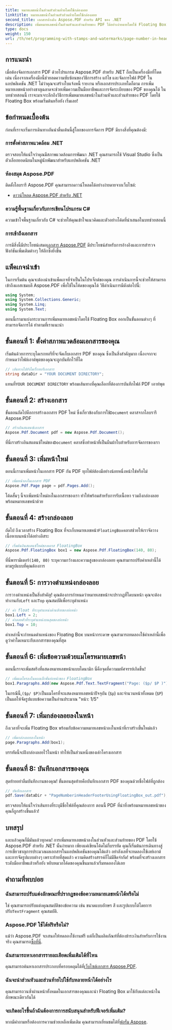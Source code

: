 ```yaml
---
title: หมายเลขหน้าในส่วนหัวส่วนท้ายโดยใช้กล่องลอย
linktitle: หมายเลขหน้าในส่วนหัวส่วนท้ายโดยใช้กล่องลอย
second_title: เอกสารอ้างอิง Aspose.PDF สำหรับ API ของ .NET
description: เพิ่มหมายเลขหน้าในส่วนหัวและส่วนท้ายของ PDF ได้อย่างง่ายดายโดยใช้ Floating Box พร้อมกับ Aspose.PDF สำหรับ .NET ในบทช่วยสอนทีละขั้นตอนนี้
type: docs
weight: 150
url: /th/net/programming-with-stamps-and-watermarks/page-number-in-header-footer-using-floating-box/
---
```

## การแนะนำ

เมื่อต้องจัดการเอกสาร PDF ด้วยโปรแกรม Aspose.PDF สำหรับ .NET ถือเป็นเครื่องมือที่โดดเด่น เนื่องจากเครื่องมือนี้ช่วยลดความซับซ้อนของวิธีการสร้าง แก้ไข และจัดการไฟล์ PDF ในแอปพลิเคชัน .NET ไม่ว่าคุณจะสร้างใบแจ้งหนี้ รายงาน หรือเอกสารประเภทใดก็ตาม การเพิ่มหมายเลขหน้าอย่างชาญฉลาดจะช่วยเพิ่มความเป็นมืออาชีพและการจัดระเบียบของ PDF ของคุณได้ ในบทช่วยสอนนี้ เราจะมาเจาะลึกถึงวิธีการเพิ่มหมายเลขหน้าในส่วนหัวและส่วนท้ายของ PDF โดยใช้ Floating Box พร้อมเริ่มต้นหรือยัง เริ่มเลย!

## ข้อกำหนดเบื้องต้น

ก่อนที่เราจะเริ่มการเดินทางอันน่าตื่นเต้นนี้สู่โลกของการจัดการ PDF มีบางสิ่งที่คุณต้องมี:

### การตั้งค่าสภาพแวดล้อม .NET
ตรวจสอบให้แน่ใจว่าคุณมีสภาพแวดล้อมการพัฒนา .NET คุณสามารถใช้ Visual Studio ซึ่งเป็นตัวเลือกยอดนิยมในหมู่นักพัฒนาสำหรับแอปพลิเคชัน .NET

### ห้องสมุด Aspose.PDF
ติดตั้งไลบรารี Aspose.PDF คุณสามารถดาวน์โหลดได้อย่างง่ายดายจากเว็บไซต์:

- [ดาวน์โหลด Aspose.PDF สำหรับ .NET](https://releases.aspose.com/pdf/net/)

### ความรู้พื้นฐานเกี่ยวกับการเขียนโปรแกรม C#
ความเข้าใจพื้นฐานเกี่ยวกับ C# จะช่วยให้คุณเข้าใจแนวคิดและตัวอย่างโค้ดที่นำเสนอในบทช่วยสอนนี้

### การเข้าถึงเอกสาร
 การมีสิ่งนี้มีประโยชน์เสมอ[เอกสาร Aspose.PDF](https://reference.aspose.com/pdf/net/) มีประโยชน์สำหรับการอ้างอิงและการสำรวจฟังก์ชันเพิ่มเติมต่างๆ ให้ลึกซึ้งยิ่งขึ้น

## แพ็คเกจนำเข้า

ในการเริ่มต้น คุณจะต้องนำเข้าแพ็คเกจที่จำเป็นในโปรเจ็กต์ของคุณ การดำเนินการนี้จะช่วยให้สามารถเข้าถึงแอสเซมบลี Aspose.PDF เพื่อใช้ในโค้ดของคุณได้ วิธีดำเนินการมีดังต่อไปนี้:

```csharp
using System;
using System.Collections.Generic;
using System.Linq;
using System.Text;
```

ตอนนี้เรามาแบ่งกระบวนการเพิ่มหมายเลขหน้าโดยใช้ Floating Box ออกเป็นขั้นตอนต่างๆ ที่สามารถจัดการได้ ทำตามที่เราแนะนำ

## ขั้นตอนที่ 1: ตั้งค่าสภาพแวดล้อมเอกสารของคุณ

เริ่มต้นด้วยการระบุไดเรกทอรีที่จะจัดเก็บเอกสาร PDF ของคุณ ซึ่งเป็นสิ่งสำคัญมาก เนื่องจากจะกำหนดว่าไฟล์เอาต์พุตของคุณจะถูกบันทึกไว้ที่ใด

```csharp
// เส้นทางไปยังไดเร็กทอรีเอกสาร
string dataDir = "YOUR DOCUMENT DIRECTORY";
```

 แทนที่`YOUR DOCUMENT DIRECTORY` พร้อมเส้นทางที่คุณเลือกที่ต้องการบันทึกไฟล์ PDF เอาท์พุต

## ขั้นตอนที่ 2: สร้างเอกสาร

 ขั้นตอนถัดไปคือการสร้างเอกสาร PDF ใหม่ ซึ่งเกี่ยวข้องกับการใช้`Document` คลาสจากไลบรารี Aspose.PDF

```csharp
// สร้างอินสแตนซ์เอกสาร
Aspose.Pdf.Document pdf = new Aspose.Pdf.Document();
```
 ที่นี่เราสร้างอินสแตนซ์ใหม่ของ`Document` คลาสซึ่งทำหน้าที่เป็นผืนผ้าใบสำหรับการจัดการของเรา

## ขั้นตอนที่ 3: เพิ่มหน้าใหม่

ตอนนี้เรามาเพิ่มหน้าในเอกสาร PDF กัน PDF ทุกไฟล์ต้องมีอย่างน้อยหนึ่งหน้าใช่หรือไม่

```csharp
// เพิ่มหน้าลงในเอกสาร PDF
Aspose.Pdf.Page page = pdf.Pages.Add();
```
โค้ดสั้นๆ นี้จะเพิ่มหน้าใหม่ลงในเอกสารของเรา ทำให้พร้อมสำหรับการรับเนื้อหา รวมถึงกล่องลอยพร้อมหมายเลขหน้าด้วย

## ขั้นตอนที่ 4: สร้างกล่องลอย

 ถัดไป ถึงเวลาสร้าง Floating Box ที่จะเก็บหมายเลขหน้า`FloatingBox`คลาสช่วยให้เราจัดวางเนื้อหาบนหน้าได้อย่างอิสระ

```csharp
// เริ่มต้นอินสแตนซ์ใหม่ของคลาส FloatingBox
Aspose.Pdf.FloatingBox box1 = new Aspose.Pdf.FloatingBox(140, 80);
```
 ที่นี่พารามิเตอร์`(140, 80)` ระบุความกว้างและความสูงของกล่องลอย คุณสามารถปรับค่าเหล่านี้ได้ตามรูปแบบที่คุณต้องการ

## ขั้นตอนที่ 5: การวางตำแหน่งกล่องลอย

 การวางตำแหน่งเป็นสิ่งสำคัญ! คุณต้องการกำหนดว่าหมายเลขหน้าจะปรากฏที่ใดบนหน้า คุณจะต้องทำงานกับ`Left` และ`Top` คุณสมบัติเพื่อระบุตำแหน่ง

```csharp
// ค่า float ที่ระบุตำแหน่งด้านซ้ายของย่อหน้า
box1.Left = 2;
// ค่าลอยตัวที่ระบุตำแหน่งบนสุดของย่อหน้า
box1.Top = 10;
```
ค่าเหล่านี้จะกำหนดตำแหน่งของ Floating Box บนหน้ากระดาษ คุณสามารถทดลองใช้ค่าเหล่านี้เพื่อดูว่าค่าใดเหมาะกับเอกสารของคุณที่สุด

## ขั้นตอนที่ 6: เพิ่มข้อความด้วยแมโครหมายเลขหน้า

ตอนนี้เราจะเพิ่มสตริงที่แสดงหมายเลขหน้าแบบไดนามิก นี่คือจุดที่ความมหัศจรรย์เกิดขึ้น!

```csharp
// เพิ่มแมโครลงในคอลเล็กชั่นย่อหน้าของ FloatingBox
box1.Paragraphs.Add(new Aspose.Pdf.Text.TextFragment("Page: ($p/ $P )"));
```
 ในกรณีนี้,`($p/ $P)`เป็นแมโครที่จะแสดงหมายเลขหน้าปัจจุบัน (`$p`) และจำนวนหน้าทั้งหมด (`$P`) เป็นผลให้จัดรูปแบบข้อความเป็นอ่านประมาณ "หน้า: 1/5"

## ขั้นตอนที่ 7: เพิ่มกล่องลอยลงในหน้า

ถึงเวลาที่จะเพิ่ม Floating Box พร้อมกับข้อความหมายเลขหน้าลงในหน้าที่เราสร้างขึ้นใหม่แล้ว

```csharp
// เพิ่มกล่องลอยลงในหน้า
page.Paragraphs.Add(box1);
```
บรรทัดนี้จะฝังกล่องลอยไว้ในหน้า ทำให้เป็นส่วนหนึ่งของเค้าโครงเอกสาร 

## ขั้นตอนที่ 8: บันทึกเอกสารของคุณ

สุดท้ายอย่าลืมบันทึกงานของคุณ! ขั้นตอนสุดท้ายคือบันทึกเอกสาร PDF ของคุณด้วยชื่อไฟล์ที่ถูกต้อง

```csharp
// บันทึกเอกสาร
pdf.Save(dataDir + "PageNumberinHeaderFooterUsingFloatingBox_out.pdf");
```
ตรวจสอบให้แน่ใจว่าเส้นทางที่ระบุมีชื่อไฟล์ที่คุณต้องการ ตอนนี้ PDF ที่น่าทึ่งพร้อมหมายเลขหน้าของคุณก็ถูกสร้างขึ้นแล้ว! 

## บทสรุป

และแล้วคุณก็มีมันแล้วทุกคน! การเพิ่มหมายเลขหน้าลงในส่วนหัวและส่วนท้ายของ PDF โดยใช้ Aspose.PDF สำหรับ .NET นั้นง่ายมาก เพียงแค่เขียนโค้ดไม่กี่บรรทัด คุณก็เริ่มต้นการเดินทางสู่การเชี่ยวชาญการประมวลผลเอกสารในแอปพลิเคชันของคุณได้แล้ว อย่าลังเลที่จะทดลองใช้เลย์เอาต์และการจัดรูปแบบต่างๆ เพราะท้ายที่สุดแล้ว ความคิดสร้างสรรค์ก็ไม่มีขีดจำกัด! พร้อมที่จะสร้างเอกสารระดับมืออาชีพแล้วหรือยัง หยิบหมวกโค้ดของคุณขึ้นมาแล้วเริ่มทดลองได้เลย

## คำถามที่พบบ่อย

### ฉันสามารถปรับแต่งลักษณะที่ปรากฏของข้อความหมายเลขหน้าได้หรือไม่  
 ใช่ คุณสามารถปรับแต่งคุณสมบัติของข้อความ เช่น ขนาดแบบอักษร สี และรูปแบบได้โดยการปรับ`TextFragment` คุณสมบัติ.

### Aspose.PDF ใช้ได้ฟรีหรือไม่?  
 แม้ว่า Aspose.PDF จะเสนอให้ทดลองใช้งานฟรี แต่ก็เป็นผลิตภัณฑ์ที่ต้องชำระเงินสำหรับการใช้งานจริง คุณสามารถ[ซื้อที่นี่](https://purchase.aspose.com/buy).

### ฉันสามารถหาเอกสารรายละเอียดเพิ่มเติมได้ที่ไหน  
 คุณสามารถค้นหาเอกสารประกอบที่ครอบคลุมได้ที่[เว็บไซต์เอกสาร Aspose.PDF](https://reference.aspose.com/pdf/net/).

### ฉันจะนำส่วนหัวและส่วนท้ายไปใช้กับหลายหน้าได้อย่างไร  
คุณสามารถวนซ้ำผ่านหน้าทั้งหมดในเอกสารของคุณและนำ Floating Box มาใช้กับแต่ละหน้าในลักษณะเดียวกันได้

### จะเกิดอะไรขึ้นถ้าฉันต้องการการสนับสนุนสำหรับฟีเจอร์เพิ่มเติม?  
หากมีคำถามหรือต้องการความช่วยเหลือเพิ่มเติม คุณสามารถเยี่ยมชมได้ที่[ฟอรั่ม Aspose](https://forum.aspose.com/c/pdf/10).